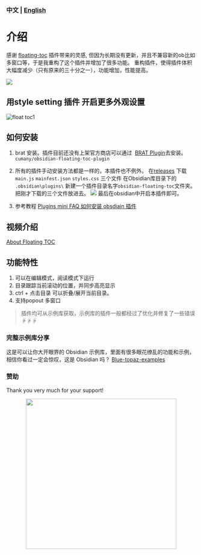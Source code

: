 ### 中文 | [English](./README.md)
# 介绍

   
感谢 [floating-toc](https://github.com/curtgrimes/obsidian-floating-toc-plugin) 插件带来的灵感, 但因为长期没有更新，并且不兼容新的ob比如多窗口等，于是我重构了这个插件并增加了很多功能。
重构插件，使得插件体积大幅度减少（只有原来的三十分之一），功能增加，性能提高。


 ![](https://ghproxy.com/https://raw.githubusercontent.com/cumany/cumany/main/pic/202209171712621.gif)

## 用style setting 插件 开启更多外观设置

![float toc1](https://user-images.githubusercontent.com/42957010/195370659-d77a7c31-1711-42b3-80fc-3b9a06eb9b0c.gif)

## 如何安装

1.  brat 安装。插件目前还没有上架官方商店可以通过  [BRAT Plugin](https://obsidian.md/plugins?id=obsidian42-brat)去安装。
    `cumany/obsidian-floating-toc-plugin`

2.  所有的插件手动安装方法都是一样的，本插件也不例外。 
    在[releases](https://github.com/cumany/obsidian-floating-toc-plugin/releases) 下载 `main.js` `mainfest.json` `styles.css` 三个文件
    在Obsidian库目录下的 `.obsidian\plugins\` 新建一个插件目录名字`obsidian-floating-toc`文件夹。把刚才下载的三个文件放进去。
     ![](https://ghproxy.com/https://raw.githubusercontent.com/cumany/cumany/main/pic/202209221439471.png)
    最后在obsidian中开启本插件即可。
3.   参考教程
    [Plugins mini FAQ ](https://forum.obsidian.md/t/plugins-mini-faq/7737)
    [如何安装 obsdiain 插件](https://publish.obsidian.md/chinesehelp/01+2021%E6%96%B0%E6%95%99%E7%A8%8B/%E5%A6%82%E4%BD%95%E5%AE%89%E8%A3%85obsdiain%E6%8F%92%E4%BB%B6)


## 视频介绍

[About Floating TOC](https://www.bilibili.com/video/BV1Ze4y1C7Yw/)

## 功能特性

1. 可以在编辑模式，阅读模式下运行
2. 目录跟踪当前滚动的位置，并同步高亮显示
3. ctrl + 点击目录 可以折叠/展开当前目录。
4. 支持popout 多窗口

> 插件均可从示例库获取，示例库的插件一般都经过了优化并修复了一些错误
☟☟☟
### 完整示例库分享

这是可以让你大开眼界的 Obsidian 示例库，里面有很多眼花缭乱的功能和示例，相信你看过一定会惊叹，这是 Obsidian 吗？
[Blue-topaz-examples](https://github.com/cumany/Blue-topaz-examples)

### 赞助

Thank you very much for your support!

<div align="center">
<img src="https://ghproxy.com/https://raw.githubusercontent.com/cumany/cumany/main/pic/202209192228895.png" width="400px">
</div>
